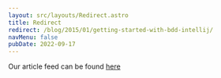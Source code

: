 ```yaml
---
layout: src/layouts/Redirect.astro
title: Redirect
redirect: /blog/2015/01/getting-started-with-bdd-intellij/
navMenu: false
pubDate: 2022-09-17
---
```

<div>
Our article feed can be found <a href="/blog/2015/01/getting-started-with-bdd-intellij/">here</a>
</div>
